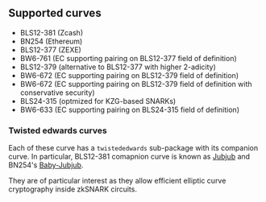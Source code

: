 ## Supported curves

* BLS12-381 (Zcash)
* BN254 (Ethereum)
* BLS12-377 (ZEXE)
* BW6-761 (EC supporting pairing on BLS12-377 field of definition)
* BLS12-379 (alternative to BLS12-377 with higher 2-adicity)
* BW6-672 (EC supporting pairing on BLS12-379 field of definition)
* BW6-672 (EC supporting pairing on BLS12-379 field of definition with conservative security)
* BLS24-315 (optmized for KZG-based SNARKs)
* BW6-633 (EC supporting pairing on BLS24-315 field of definition)

### Twisted edwards curves

Each of these curve has a `twistededwards` sub-package with its companion curve. In particular, BLS12-381 comapnion curve is known as [Jubjub](https://z.cash/technology/jubjub/) and BN254's [Baby-Jubjub](https://iden3-docs.readthedocs.io/en/latest/_downloads/33717d75ab84e11313cc0d8a090b636f/Baby-Jubjub.pdf).

They are of particular interest as they allow efficient elliptic curve cryptography inside zkSNARK circuits.
